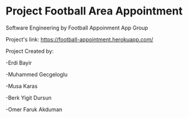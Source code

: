 # Project Football Area Appointment
 Software Engineering
 					by Football Appoinment App Group
      
Project's link: https://football-appointment.herokuapp.com/

Project Created by:

-Erdi Bayir

-Muhammed Gecgeloglu

-Musa Karas

-Berk Yigit Dursun

-Omer Faruk Akduman
